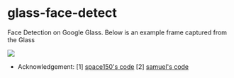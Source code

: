 glass-face-detect
========================

Face Detection on Google Glass. Below is an example frame captured from the Glass

![](https://github.com/long0612/glass-opencv-face-detect/blob/master/tmp2.bmp)

* Acknowledgement: 
[1] [space150's code](https://github.com/space150/google-glass-playground/tree/master/OpenCVFaceDetection)
[2] [samuel's code](https://github.com/bytedeco/javacv)


